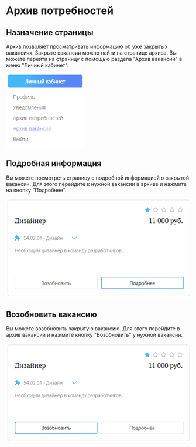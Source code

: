 # Архив потребностей

## Назначение страницы
Архив позволяет просматривать информацию об уже закрытых вакансиях. 
Закрыте вакансии можно найти на странице архива. 
Вы можете перейти на страницу с помощью раздела "Архив вакансий" в меню "Личный кабинет".

![Архив вакансий в меню.png](../files/Архив%20вакансий%20в%20меню.png)

## Подробная информация
Вы можете посмотреть страницу с подробной информацией о закрытой вакансии. 
Для этого перейдите к нужной вакансии в архиве и нажмите на кнопку "Подробнее".

![Подробнее о вакансии в архиве.png](../files/Подробнее%20о%20вакансии%20в%20архиве.png)

## Возобновить вакансию
Вы можете возобновить закрытую вакансию. Для этого перейдите в архив вакансий и нажмите кнопку "Возобновить" у нужной вакансии.

![Возобновить вакансию в архиве.png](../files/Возобновить%20вакансию%20в%20архиве.png)
